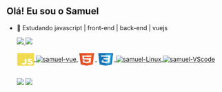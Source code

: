 ## Olá! Eu sou o Samuel


- 🌱 Estudando javascript | front-end | back-end | vuejs
   <div>
  <a href="https://github.com/samuelbra">
  <img height="180em" src="https://github-readme-stats.vercel.app/api?username=samuelbra&show_icons=true&theme=dark&include_all_commits=true&count_private=true"/>
  <img height="180em" src="https://github-readme-stats.vercel.app/api/top-langs/?username=samuelbra&layout=compact&langs_count=16&theme=dark"/>
  
    <div style="display: inline_block"><br>
    <img align="center" alt="samuel-Js" height="30" width="40" src="https://raw.githubusercontent.com/devicons/devicon/master/icons/javascript/javascript-plain.svg">
    <img align="center" alt="samuel-vue" height="30" width="40" src="https://cdn.jsdelivr.net/gh/devicons/devicon/icons/vuejs/vuejs-original-wordmark.svg">
    <img align="center" alt="samuel-HTML" height="30" width="40" src="https://raw.githubusercontent.com/devicons/devicon/master/icons/html5/html5-original.svg">
    <img align="center" alt="samuel-CSS" height="30" width="40" src="https://raw.githubusercontent.com/devicons/devicon/master/icons/css3/css3-original.svg">
    <img align="center" alt="samuel-Linux" height="30" width="40" src="https://cdn.jsdelivr.net/gh/devicons/devicon/icons/linux/linux-original.svg">
    <img align="center" alt="samuel-VScode" height="30" width="40" src="https://cdn.jsdelivr.net/gh/devicons/devicon/icons/vscode/vscode-original.svg">
  </div>

    ##

  <div> 
    <a href="https://instagram.com/samuel_oliveira" target="_blank"><img src="https://img.shields.io/badge/-Instagram-%23E4405F?style=for-the-badge&logo=instagram&logoColor=white" target="_blank"></a>
    <a href="https://www.linkedin.com/in/samuel-oliveira-lopes" target="_blank"><img src="https://img.shields.io/badge/-LinkedIn-%230077B5?style=for-the-badge&logo=linkedin&logoColor=white" target="_blank"></a> 
     
  </div>
    
  

